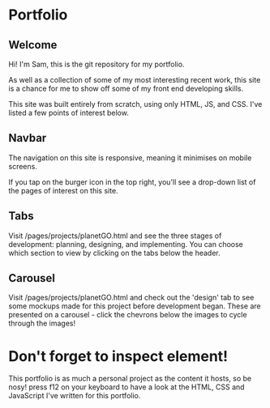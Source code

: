 # Portfolio
## Welcome
Hi! I'm Sam, this is the git repository for my portfolio.

As well as a collection of some of my most interesting recent work, this site is a chance for me to show off some of my front end developing skills.

This site was built entirely from scratch, using only HTML, JS, and CSS. I've listed a few points of interest below.

## Navbar
The navigation on this site is responsive, meaning it minimises on mobile screens.

If you tap on the burger icon in the top right, you'll see a drop-down list of the pages of interest on this site. 

## Tabs
Visit /pages/projects/planetGO.html and see the three stages of development: planning, designing, and implementing. You can choose which section to view by clicking on the tabs below the header.

## Carousel
Visit /pages/projects/planetGO.html and check out the 'design' tab to see some mockups made for this project before development began. These are presented on a carousel - click the chevrons below the images to cycle through the images!

# Don't forget to inspect element!
This portfolio is as much a personal project as the content it hosts, so be nosy! press f12 on your keyboard to have a look at the HTML, CSS and JavaScript I've written for this portfolio.